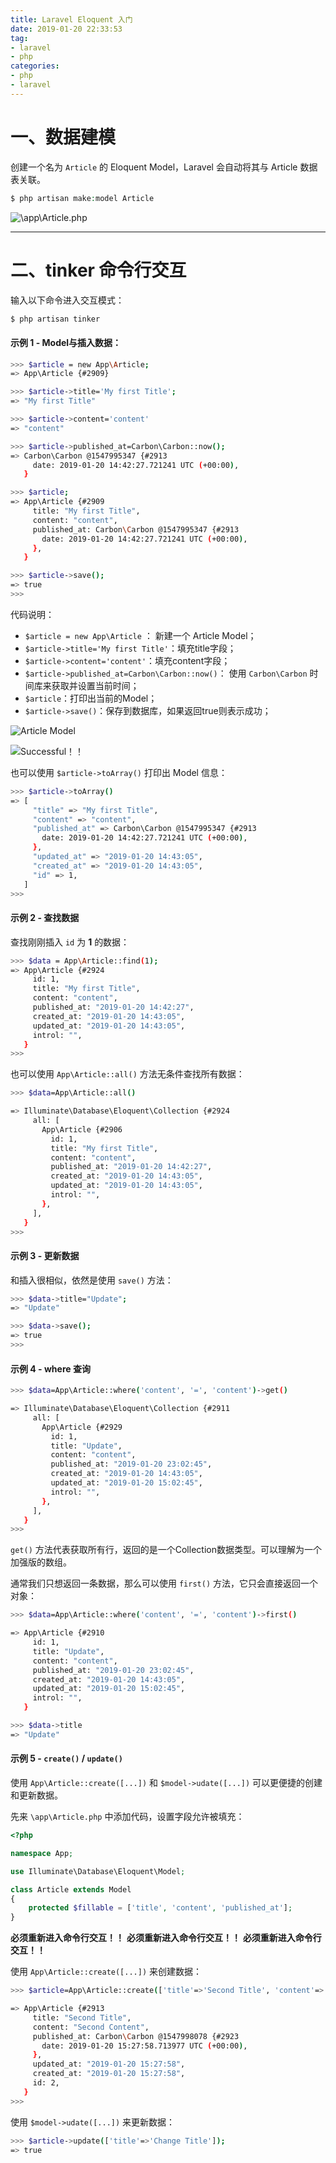 ```yaml
---
title: Laravel Eloquent 入门
date: 2019-01-20 22:33:53
tag:
- laravel
- php
categories:
- php
- laravel
---
```


# 一、数据建模

创建一个名为 `Article` 的 Eloquent Model，Laravel 会自动将其与 Article 数据表关联。

```php
$ php artisan make:model Article
```

![\app\Article.php](laravel-Eloquent/1.png)

<hr>

# 二、tinker 命令行交互

输入以下命令进入交互模式：

```bash
$ php artisan tinker
```

#### 示例 1 - Model与插入数据：

```bash
>>> $article = new App\Article;
=> App\Article {#2909}

>>> $article->title='My first Title';
=> "My first Title"

>>> $article->content='content'
=> "content"

>>> $article->published_at=Carbon\Carbon::now();
=> Carbon\Carbon @1547995347 {#2913
     date: 2019-01-20 14:42:27.721241 UTC (+00:00),
   }

>>> $article;
=> App\Article {#2909
     title: "My first Title",
     content: "content",
     published_at: Carbon\Carbon @1547995347 {#2913
       date: 2019-01-20 14:42:27.721241 UTC (+00:00),
     },
   }

>>> $article->save();
=> true
>>>
```

代码说明：
- `$article = new App\Article` ： 新建一个 Article Model；
- `$article->title='My first Title'`：填充title字段；
- `$article->content='content'`：填充content字段；
- `$article->published_at=Carbon\Carbon::now()`： 使用 `Carbon\Carbon` 时间库来获取并设置当前时间；
- `$article`：打印出当前的Model；
- `$article->save()`：保存到数据库，如果返回true则表示成功；

![Article Model](laravel-Eloquent/3.png)

![Successful！！](laravel-Eloquent/2.png)


也可以使用 `$article->toArray()` 打印出 Model 信息：
```bash
>>> $article->toArray()
=> [
     "title" => "My first Title",
     "content" => "content",
     "published_at" => Carbon\Carbon @1547995347 {#2913
       date: 2019-01-20 14:42:27.721241 UTC (+00:00),
     },
     "updated_at" => "2019-01-20 14:43:05",
     "created_at" => "2019-01-20 14:43:05",
     "id" => 1,
   ]
>>>
```

#### 示例 2 - 查找数据

查找刚刚插入 `id` 为 **1** 的数据：

```bash
>>> $data = App\Article::find(1);
=> App\Article {#2924
     id: 1,
     title: "My first Title",
     content: "content",
     published_at: "2019-01-20 14:42:27",
     created_at: "2019-01-20 14:43:05",
     updated_at: "2019-01-20 14:43:05",
     introl: "",
   }
>>>
```

也可以使用 `App\Article::all()` 方法无条件查找所有数据：

```bash
>>> $data=App\Article::all()

=> Illuminate\Database\Eloquent\Collection {#2924
     all: [
       App\Article {#2906
         id: 1,
         title: "My first Title",
         content: "content",
         published_at: "2019-01-20 14:42:27",
         created_at: "2019-01-20 14:43:05",
         updated_at: "2019-01-20 14:43:05",
         introl: "",
       },
     ],
   }
>>>


```

#### 示例 3 - 更新数据

和插入很相似，依然是使用 `save()` 方法：

```bash
>>> $data->title="Update";
=> "Update"

>>> $data->save();
=> true
>>>
```

#### 示例 4 - where 查询

```bash
>>> $data=App\Article::where('content', '=', 'content')->get()

=> Illuminate\Database\Eloquent\Collection {#2911
     all: [
       App\Article {#2929
         id: 1,
         title: "Update",
         content: "content",
         published_at: "2019-01-20 23:02:45",
         created_at: "2019-01-20 14:43:05",
         updated_at: "2019-01-20 15:02:45",
         introl: "",
       },
     ],
   }
>>>

```

`get()` 方法代表获取所有行，返回的是一个Collection数据类型。可以理解为一个加强版的数组。

通常我们只想返回一条数据，那么可以使用 `first()` 方法，它只会直接返回一个对象：

```bash
>>> $data=App\Article::where('content', '=', 'content')->first()

=> App\Article {#2910
     id: 1,
     title: "Update",
     content: "content",
     published_at: "2019-01-20 23:02:45",
     created_at: "2019-01-20 14:43:05",
     updated_at: "2019-01-20 15:02:45",
     introl: "",
   }

>>> $data->title
=> "Update"
```

#### 示例 5 - `create()` / `update()` 

使用 `App\Article::create([...])` 和 `$model->udate([...])` 可以更便捷的创建和更新数据。

先来 `\app\Article.php` 中添加代码，设置字段允许被填充：

```php
<?php

namespace App;

use Illuminate\Database\Eloquent\Model;

class Article extends Model
{
    protected $fillable = ['title', 'content', 'published_at'];
}
```

**必须重新进入命令行交互！！**
**必须重新进入命令行交互！！**
**必须重新进入命令行交互！！**

使用 `App\Article::create([...])` 来创建数据：

```bash
>>> $article=App\Article::create(['title'=>'Second Title', 'content'=>'Second Content', 'published_at'=>Carbon\Carbon::now() ]);

=> App\Article {#2913
     title: "Second Title",
     content: "Second Content",
     published_at: Carbon\Carbon @1547998078 {#2923
       date: 2019-01-20 15:27:58.713977 UTC (+00:00),
     },
     updated_at: "2019-01-20 15:27:58",
     created_at: "2019-01-20 15:27:58",
     id: 2,
   }
>>>

```

使用 `$model->udate([...])` 来更新数据：

```bash
>>> $article->update(['title'=>'Change Title']);
=> true
```
